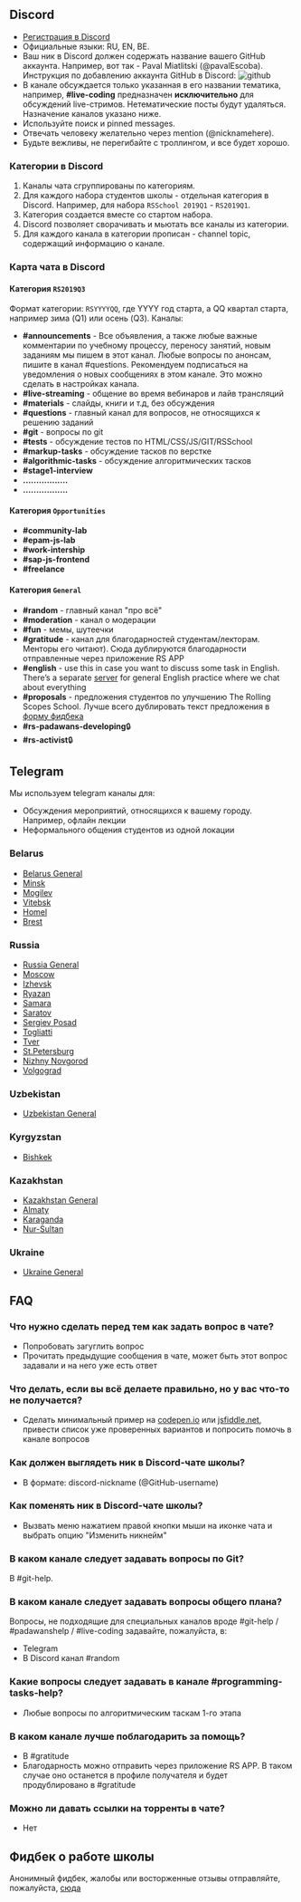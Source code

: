 ## Discord
* [Регистрация в Discord](https://discord.gg/PRADsJB)
* Официальные языки: RU, EN, BE.
* Ваш ник в Discord должен содержать название вашего GitHub аккаунта. Например, вот так - Paval Miatlitski (@pavalEscoba). Инструкция по добавлению аккаунта GitHub в Discord:
![github](../images/github_acc.png)
* В канале обсуждается только указанная в его названии тематика, например, **#live-coding** предназначен __исключительно__ для обсуждений live-стримов. Нетематические посты будут удаляться. Назначение каналов указано ниже.
* Используйте поиск и pinned messages.
* Отвечать человеку желательно через mention (@nicknamehere).
* Будьте вежливы, не перегибайте с троллингом, и все будет хорошо.

### Категории в Discord
1. Каналы чата сгруппированы по категориям.
2. Для каждого набора студентов школы - отдельная категория в Discord. Например, для набора `RSSchool 2019Q1` - `RS2019Q1`.
3. Категория создается вместе со стартом набора.
4. Discord позволяет сворачивать и мьютать все каналы из категории.
5. Для каждого канала в категории прописан - channel topic, содержащий информацию о канале.

### Карта чата в Discord
#### Категория `RS2019Q3`
Формат категории: `RSYYYYQQ`, где YYYY год старта, а QQ квартал старта, например зима (Q1) или осень (Q3).
Каналы:
- **#announcements** - Все объявления, а также любые важные комментарии по учебному процессу, переносу занятий, новым заданиям мы пишем в этот канал. Любые вопросы по анонсам, пишите в канал #questions. Рекомендуем подписаться на уведомления о новых сообщениях в этом канале. Это можно сделать в настройках канала.
- **#live-streaming** - общение во время вебинаров и лайв трансляций
- **#materials** - слайды, книги и т.д, без обсуждения
- **#questions** - главный канал для вопросов, не относящихся к решению заданий
- **#git** - вопросы по git
- **#tests** - обсуждение тестов по HTML/CSS/JS/GIT/RSSchool
- **#markup-tasks** - обсуждение тасков по верстке
- **#algorithmic-tasks** - обсуждение алгоритмических тасков
- **#stage1-interview**
- **.................**
- **.................**

#### Категория `Opportunities` 
- **#community-lab**
- **#epam-js-lab**
- **#work-intership**
- **#sap-js-frontend**
- **#freelance**

#### Категория `General`
- **#random** - главный канал "про всё"
- **#moderation** - канал о модерации
- **#fun** - мемы, шутеечки
- **#gratitude** - канал для благодарностей студентам/лекторам. Менторы его читают). Сюда дублируются благодарности отправленные через приложение RS APP
- **#english** - use this in case you want to discuss some task in English. There’s a separate [server](https://discord.gg/mZdYun6) for general English practice where we chat about everything
- **#proposals** - предложения студентов по улучшению The Rolling Scopes School. Лучше всего дублировать текст предложения в [форму фидбека](https://docs.google.com/forms/d/e/1FAIpQLSeN-OYDhazcs7WhZi_oae-u8bCLuVcsksCeZkYcfRMMwj3eJA/viewform)
- **#rs-padawans-developing**:lock:
- **#rs-activist**:lock:

## Telegram
Мы используем telegram каналы для:
- Обсуждения мероприятий, относящихся к вашему городу. Например, офлайн лекции
- Неформального общения студентов из одной локации

### Belarus
- [Belarus General](https://t.me/RSSBands)
- [Minsk](https://t.me/RSSchoolMinsk)
- [Mogilev](https://t.me/RSSchoolMogilev)
- [Vitebsk](https://t.me/RSSchoolVitebsk)
- [Homel](https://t.me/rsschool_homel)
- [Brest](https://t.me/RSSchool_Brest)

### Russia
- [Russia General](https://t.me/RSSchoolRussia)
- [Moscow](https://t.me/RSSchoolMoscow)
- [Izhevsk](https://t.me/RSSchoolIzhevsk)
- [Ryazan](https://t.me/RSSchoolRyazan)
- [Samara](https://t.me/RSSchoolSamara)
- [Saratov](https://t.me/RSSchoolSaratov)
- [Sergiev Posad](https://t.me/RSSchoolSergievPosad)
- [Togliatti](https://t.me/RSSchoolTogliatti)
- [Tver](https://t.me/RSSchoolTver)
- [St.Petersburg](https://t.me/RSSchoolSaintp)
- [Nizhny Novgorod](https://t.me/RSSchoolNN)
- [Volgograd](https://t.me/RSSchoolVolgograd)

### Uzbekistan
- [Uzbekistan General](https://t.me/RSSchoolUzbekistan)

### Kyrgyzstan
- [Bishkek](https://t.me/RSSchoolBishkek)

### Kazakhstan 
- [Kazakhstan General](https://t.me/RSSchoolKazakhstan)
- [Almaty](https://t.me/RSSchoolAlmaty)
- [Karaganda](https://t.me/RSSchoolKaraganda)
- [Nur-Sultan](https://t.me/RSSchoolNurSultan)

### Ukraine 
- [Ukraine General](https://t.me/RSSchoolUkraine)

## FAQ
### Что нужно сделать перед тем как задать вопрос в чате?
- Попробовать загуглить вопрос
- Прочитать предыдущие сообщения в чате, может быть этот вопрос задавали и на него уже есть ответ

### Что делать, если вы всё делаете правильно, но у вас что-то не получается?
- Сделать минимальный пример на [codepen.io](https://codepen.io/) или [jsfiddle.net](https://jsfiddle.net), привести список уже проверенных вариантов и попросить помочь в канале вопросов

### Как должен выглядеть ник в Discord-чате школы?
- В формате: discord-nickname (@GitHub-username)

### Как поменять ник в Discord-чате школы?
- Вызвать меню нажатием правой кнопки мыши на иконке чата и выбрать опцию "Изменить никнейм"

### В каком канале следует задавать вопросы по Git?
В #git-help.

### В каком канале следует задавать вопросы общего плана?
Вопросы, не подходящие для специальных каналов вроде #git-help / #padawanshelp / #live-coding задавайте, пожалуйста, в:
- Telegram
- В Discord канал #random

### Какие вопросы следует задавать в канале #programming-tasks-help?
- Любые вопросы по алгоритмическим таскам 1-го этапа

### В каком канале лучше поблагодарить за помощь?
- В #gratitude
- Благодарность можно отправить через приложение RS APP. В таком случае оно останется в профиле получателя и будет продублировано в #gratitude

### Можно ли давать ссылки на торренты в чате?
- Нет

## Фидбек о работе школы
Анонимный фидбек, жалобы или восторженные отзывы отправляйте, пожалуйста, [сюда](https://docs.google.com/forms/d/1F4NeS0oBq-CY805aqiPVp6CIrl4_nIYJ7Z_vUcMOFrQ/viewform)
